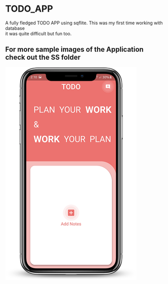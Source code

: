 # TODO_APP

A fully fledged TODO APP using sqflite.
This was my first time working with database  
  it was quite difficult but fun too.



## For more sample images of the Application check out the SS folder  
![addnote](https://github.com/Shashwat-Joshi/TODO_APP/blob/master/SS/addNote.png)
